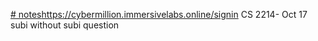 [# notes](https://cybermillion.immersivelabs.online/signin)https://cybermillion.immersivelabs.online/signin
CS 2214- Oct 17
subi without subi question

